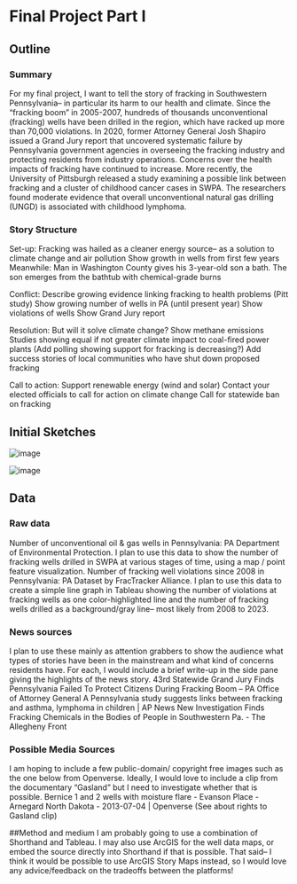 
# Final Project Part I

## Outline

### Summary
For my final project, I want to tell the story of fracking in Southwestern Pennsylvania– in particular its harm to our health and climate. Since the “fracking boom” in 2005-2007, hundreds of thousands unconventional (fracking) wells have been drilled in the region, which have racked up more than 70,000 violations.  In 2020, former Attorney General Josh Shapiro issued a Grand Jury report that uncovered systematic failure by Pennsylvania government agencies in overseeing the fracking industry and protecting residents from industry operations. Concerns over the health impacts of fracking have continued to increase. More recently, the University of Pittsburgh released a study examining a possible link between fracking and a cluster of childhood cancer cases in SWPA. The researchers found moderate evidence that overall unconventional natural gas drilling (UNGD) is associated with childhood lymphoma.

### Story Structure

Set-up: 
Fracking was hailed as a cleaner energy source– as a solution to climate change and air pollution
Show growth in wells from first few years
Meanwhile: Man in Washington County gives his 3-year-old son a bath. The son emerges from the bathtub with chemical-grade burns

Conflict:
Describe growing evidence linking fracking to health problems (Pitt study)
Show growing number of wells in PA (until present year)
Show violations of wells
Show Grand Jury report

Resolution:
But will it solve climate change?
Show methane emissions
Studies showing equal if not greater climate impact to coal-fired power plants
(Add polling showing support for fracking is decreasing?)
Add success stories of local communities who have shut down proposed fracking

Call to action:
Support renewable energy (wind and solar)
Contact your elected officials to call for action on climate change
Call for statewide ban on fracking

## Initial Sketches

![image](https://github.com/operfetti/oliviaperfetti-repository/assets/157427926/c6fdf850-a5e0-4236-9fb2-d24215efe319)

![image](https://github.com/operfetti/oliviaperfetti-repository/assets/157427926/d2984641-983d-4c8b-8de2-ed0e291a9f43)

## Data

### Raw data
Number of unconventional oil & gas wells in Pennsylvania: PA Department of Environmental Protection. I plan to use this data to show the number of fracking wells drilled in SWPA at various stages of time, using a map / point feature visualization.
Number of fracking well violations since 2008 in Pennsylvania: PA Dataset by FracTracker Alliance. I plan to use this data to create a simple line graph in Tableau showing the number of violations at fracking wells as one color-highlighted line and the number of fracking wells drilled as a background/gray line– most likely from 2008 to 2023.

### News sources
I plan to use these mainly as attention grabbers to show the audience what types of stories have been in the mainstream and what kind of concerns residents have. For each, I would include a brief write-up in the side pane giving the highlights of the news story.
43rd Statewide Grand Jury Finds Pennsylvania Failed To Protect Citizens During Fracking Boom – PA Office of Attorney General
A Pennsylvania study suggests links between fracking and asthma, lymphoma in children | AP News
New Investigation Finds Fracking Chemicals in the Bodies of People in Southwestern Pa. - The Allegheny Front

### Possible Media Sources
I am hoping to include a few public-domain/ copyright free images such as the one below from Openverse. Ideally, I would love to include a clip from the documentary “Gasland” but I need to investigate whether that is possible.
Bernice 1 and 2 wells with moisture flare - Evanson Place - Arnegard North Dakota - 2013-07-04 | Openverse
(See about rights to Gasland clip)

##Method and medium
I am probably going to use a combination of Shorthand and Tableau. I may also use ArcGIS for the well data maps, or embed the source directly into Shorthand if that is possible.
That said– I think it would be possible to use ArcGIS Story Maps instead, so I would love any advice/feedback on the tradeoffs between the platforms!
